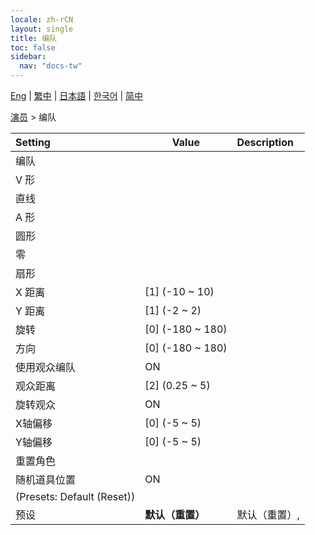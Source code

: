 ```yaml
---
locale: zh-rCN
layout: single
title: 编队
toc: false
sidebar:
  nav: "docs-tw"
---
```

[Eng](/dancexr/menu/2025.4/actors/formation) | [繁中](/tw/dancexr/menu/2025.4/actors/formation) | [日本語](/jp/dancexr/menu/2025.4/actors/formation) | [한국어](/kr/dancexr/menu/2025.4/actors/formation) | [简中](/zh/dancexr/menu/2025.4/actors/formation)

[演员](../menu#演员) > 编队



| Setting | Value | Description |
| :--- | --- | :--- |
| 编队 || 
| V 形 || 
| 直线 || 
| A 形 || 
| 圆形 || 
| 零 || 
| 扇形 || 
| X 距离 | [1] (-10 ~ 10) | 
| Y 距离 | [1] (-2 ~ 2) | 
| 旋转 | [0] (-180 ~ 180) | 
| 方向 | [0] (-180 ~ 180) | 
| 使用观众编队 | ON | 
| 观众距离 | [2] (0.25 ~ 5) | 
| 旋转观众 | ON | 
| X轴偏移 | [0] (-5 ~ 5) | 
| Y轴偏移 | [0] (-5 ~ 5) | 
| 重置角色 || 
| 随机道具位置 | ON | 
| (Presets: Default (Reset)) || 
| 预设 | **默认（重置）** | 默认（重置）,  |
